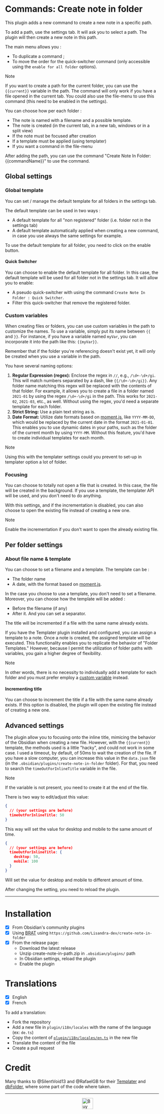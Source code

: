 # Commands: Create note in folder

This plugin adds a new command to create a new note in a specific path.

To add a path, use the settings tab. It will ask you to select a path. The plugin will then create a new note in this path.

The main menu allows you :
- To duplicate a command ;
- To move the order for the quick-switcher command (only accessible using the `enable for all folder` options).

> [!NOTE]
> If you want to create a path for the current folder, you can use the `{{current}}` variable in the path.
> The command will only work if you have a file opened in the current tab. You could also use the file-menu to use this command (this need to be enabled in the settings).

You can choose how per each folder :
- The note is named with a filename and a possible template.
- The note is created (in the current tab, in a new tab, windows or in a split view)
- If the note must be focused after creation
- If a template must be applied (using templater)
- If you want a command in the file-menu

After adding the path, you can use the command "Create Note In Folder: {{commandName}}" to use the command.

## Global settings

### Global template

You can set / manage the default template for all folders in the settings tab.

The default template can be used in two ways :
- A default template for all "non registered" folder (i.e. folder not in the settings tab)
- A default template automatically applied when creating a new command, in case you use always the same settings for example.

To use the default template for all folder, you need to click on the enable button.

#### Quick Switcher

You can choose to enable the default template for all folder. In this case, the default template will be used for all folder not in the settings tab.
It will allow you to enable:
- A pseudo quick-switcher with using the command `Create Note In Folder : Quick Switcher`.
- Filter this quick-switcher that remove the registered folder.

### Custom variables

When creating files or folders, you can use custom variables in the path to customize the names. To use a variable, simply put its name between `{{` and `}}`. For instance, if you have a variable named `myVar`, you can incorporate it into the path like this: `{{myVar}}`.

Remember that if the folder you're referencing doesn't exist yet, it will only be created when you use a variable in the path.

You have several naming options:
1. **Regular Expression (regex):** Enclose the regex in `//`, e.g., `/\d+-\d+/gi`. This will match numbers separated by a dash, like `{{/\d+-\d+/gi}}`. Any folder name matching this regex will be replaced with the contents of that folder. For example, it allows you to create a file in a folder named `2021-01` by using the regex `/\d+-\d+/gi` in the path. This works for `2021-02`, `2021-03`, etc., as well. Without using the regex, you'd need a separate template for each folder.
2. **Strict String:** Use a plain text string as is.
3. **Date Format:** Utilize date formats based on [moment.js](https://momentjs.com/docs/#/displaying/), like `YYYY-MM-DD`, which would be replaced by the current date in the format `2021-01-01`. This enables you to use dynamic dates in your paths, such as the folder of the current month by using `YYYY-MM`. Without this feature, you'd have to create individual templates for each month.

> [!NOTE]
> Using this with the templater settings could you prevent to set-up in templater option a lot of folder.


### Focusing

You can choose to totally not open a file that is created. In this case, the file will be created in the background. If you use a template, the templater API will be used, and you don't need to do anything.

With this settings, and if the incrementation is disabled, you can also choose to open the existing file instead of creating a new one.

> [!NOTE]
> Enable the incrementation if you don't want to open the already existing file.

## Per folder settings

### About file name & template

You can choose to set a filename and a template. The template can be :
- The folder name
- A date, with the format based on [moment.js](https://momentjs.com/docs/#/displaying/).

In the case you choose to use a template, you don't need to set a filename. Moreover, you can choose how the template will be added :
- Before the filename (if any)
- After it.
And you can set a separator.

The title will be incremented if a file with the same name already exists.

If you have the Templater plugin installed and configured, you can assign a template to a note. Once a note is created, the assigned template will be executed. This functionality enables you to replicate the behavior of "Folder Templates." However, because I permit the utilization of folder paths with variables, you gain a higher degree of flexibility.

> [!NOTE]
> In other words, there is no necessity to individually add a template for each folder and you must prefer employ a [custom variable](#custom-variables) instead.

#### Incrementing title

You can choose to increment the title if a file with the same name already exists. If this option is disabled, the plugin will open the existing file instead of creating a new one.

## Advanced settings

The plugin allow you to focusing onto the inline title, mimicing the behavior of the Obsidian when creating a new file.
However, with the `{{current}}` template, the methods used is a little "hacky", and could not work in some case. I used a timeout, by default, of 50ms to wait the creation of the file. If you have a slow computer, you can increase this value in the `data.json` file (in the `.obsidian/plugins/create-note-in-folder` folder). For that, you need to search the `timeOutForInlineTitle` variable in the file.

> [!NOTE]
> If the variable is not present, you need to create it at the end of the file.

There is two way to edit/adjust this value:
```json
{
  // (your settings are before)
  timeOutForInlineTitle: 50
}
```
This way will set the value for desktop and mobile to the same amount of time.

```json
{
  // (your settings are before)
  timeOutForInlineTitle: {
    desktop: 50,
    mobile: 100
  }
}
```
Will set the value for desktop and mobile to different amount of time.

After changing the setting, you need to reload the plugin.

---
# Installation

- [x] From Obsidian's community plugins
- [x] Using [BRAT](https://github.com/TfTHacker/obsidian42-brat#adding-a-beta-plugin) using `https://github.com/Lisandra-dev/create-note-in-folder`
- [x] From the release page:
  - Download the latest release
  - Unzip create-note-in-path.zip in `.obsidian/plugins/` path
  - In Obsidian settings, reload the plugin
  - Enable the plugin

# Translations

- [x] English
- [x] French

To add a translation:
- Fork the repository
- Add a new file in `plugin/i18n/locales` with the name of the language (ex: `de.ts`)
- Copy the content of [`plugin/i18n/locales/en.ts`](src/i18n/locales/en.json) in the new file
- Translate the content of the file
- Create a pull request

# Credit
Many thanks to @SilentVoid13 and @RafaelGB for their [Templater](https://github.com/SilentVoid13/Templater) and [dbFolder](https://github.com/RafaelGB/obsidian-db-folder), where some part of the code where taken.

---

<a href='https://ko-fi.com/X8X54ZYAV' target='_blank'><img height='36' style='border:0px;height:36px;display:block;margin-left:50%;' src='https://cdn.ko-fi.com/cdn/kofi1.png?v=3' border='0' alt='Buy Me a Coffee at ko-fi.com' /></a>
